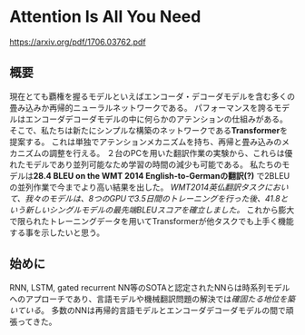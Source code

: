 # Attention Is All You Need
https://arxiv.org/pdf/1706.03762.pdf

## 概要
現在とても覇権を握るモデルといえばエンコーダ・デコーダモデルを含む多くの畳み込みか再帰的ニューラルネットワークである。
パフォーマンスを誇るモデルはエンコーダデコーダモデルの中に何らかのアテンションの仕組みがある。
そこで、私たちは新たにシンプルな構築のネットワークである**Transformer**を提案する。
これは単独でアテンションメカニズムを持ち、再帰と畳み込みのメカニズムの調整を行える。
２台のPCを用いた翻訳作業の実験から、これらは優れたモデルであり並列可能なため学習の時間の減少も可能である。
私たちのモデルは**28.4 BLEU on the WMT 2014 English-to-Germanの翻訳(?)** で2BLEUの並列作業で今までより高い結果を出した。
*WMT2014英仏翻訳タスクにおいて、我々のモデルは、8つのGPUで3.5日間のトレーニングを行った後、41.8という新しいシングルモデルの最先端BLEUスコアを確立しました。*
これから膨大で限られたトレーニングデータを用いてTransformerが他タスクでも上手く機能する事を示したいと思う。

## 始めに
RNN, LSTM, gated recurrent NN等のSOTAと認定されたNNらは時系列モデルへのアプローチであり、言語モデルや機械翻訳問題の解決では*確固たる地位を築いている*。
多数のNNは再帰的言語モデルとエンコーダデコーダモデルの間で頑張ってきた。
